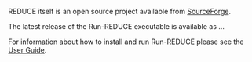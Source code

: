 REDUCE itself is an open source project available from [SourceForge](https://sourceforge.net/projects/reduce-algebra/). 

The latest release of the Run-REDUCE executable is available as ...

For information about how to install and run Run-REDUCE please see the [User Guide](UserGuide.md).

